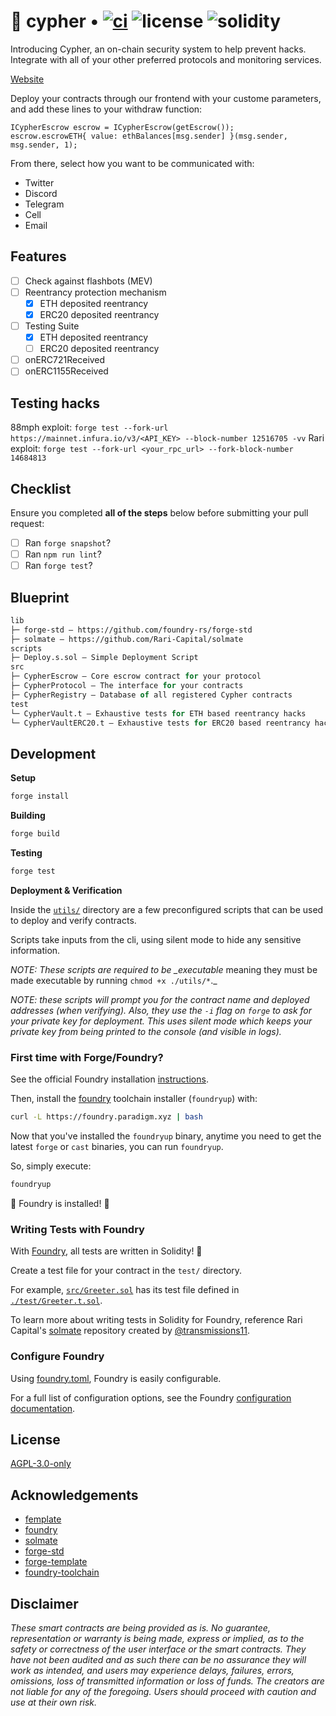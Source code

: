 # 🔐 cypher • [![ci](https://github.com/bmwoolf/cypher-contracts/actions/workflows/ci.yml/badge.svg)](https://github.com/bmwoolf/cypher-contracts/actions/workflows/ci.yml) ![license](https://img.shields.io/github/license/bmwoolf/cypher-contracts?label=license) ![solidity](https://img.shields.io/badge/solidity-^0.8.15-lightgrey)

Introducing Cypher, an on-chain security system to help prevent hacks. Integrate with all of your other preferred protocols and monitoring services.

[Website](https://limiter-mu.vercel.app/)

Deploy your contracts through our frontend with your custome parameters, and add these lines to your withdraw function:

```
ICypherEscrow escrow = ICypherEscrow(getEscrow());
escrow.escrowETH{ value: ethBalances[msg.sender] }(msg.sender, msg.sender, 1);
```

From there, select how you want to be communicated with:

- Twitter
- Discord
- Telegram
- Cell
- Email

## Features

- [ ] Check against flashbots (MEV)
- [ ] Reentrancy protection mechanism
  - [x] ETH deposited reentrancy
  - [x] ERC20 deposited reentrancy
- [ ] Testing Suite
  - [x] ETH deposited reentrancy
  - [ ] ERC20 deposited reentrancy
- [ ] onERC721Received
- [ ] onERC1155Received

## Testing hacks

88mph exploit: `forge test --fork-url https://mainnet.infura.io/v3/<API_KEY> --block-number 12516705 -vv`
Rari exploit: `forge test --fork-url <your_rpc_url> --fork-block-number 14684813`

## Checklist

Ensure you completed **all of the steps** below before submitting your pull request:

- [ ] Ran `forge snapshot`?
- [ ] Ran `npm run lint`?
- [ ] Ran `forge test`?

## Blueprint

```ml
lib
├─ forge-std — https://github.com/foundry-rs/forge-std
├─ solmate — https://github.com/Rari-Capital/solmate
scripts
├─ Deploy.s.sol — Simple Deployment Script
src
├─ CypherEscrow — Core escrow contract for your protocol
├─ CypherProtocol — The interface for your contracts
├─ CypherRegistry — Database of all registered Cypher contracts
test
└─ CypherVault.t — Exhaustive tests for ETH based reentrancy hacks
└─ CypherVaultERC20.t — Exhaustive tests for ERC20 based reentrancy hacks
```

## Development

**Setup**

```bash
forge install
```

**Building**

```bash
forge build
```

**Testing**

```bash
forge test
```

**Deployment & Verification**

Inside the [`utils/`](./utils/) directory are a few preconfigured scripts that can be used to deploy and verify contracts.

Scripts take inputs from the cli, using silent mode to hide any sensitive information.

_NOTE: These scripts are required to be \_executable_ meaning they must be made executable by running `chmod +x ./utils/*`.\_

_NOTE: these scripts will prompt you for the contract name and deployed addresses (when verifying). Also, they use the `-i` flag on `forge` to ask for your private key for deployment. This uses silent mode which keeps your private key from being printed to the console (and visible in logs)._

### First time with Forge/Foundry?

See the official Foundry installation [instructions](https://github.com/foundry-rs/foundry/blob/master/README.md#installation).

Then, install the [foundry](https://github.com/foundry-rs/foundry) toolchain installer (`foundryup`) with:

```bash
curl -L https://foundry.paradigm.xyz | bash
```

Now that you've installed the `foundryup` binary,
anytime you need to get the latest `forge` or `cast` binaries,
you can run `foundryup`.

So, simply execute:

```bash
foundryup
```

🎉 Foundry is installed! 🎉

### Writing Tests with Foundry

With [Foundry](https://github.com/foundry-rs/foundry), all tests are written in Solidity! 🥳

Create a test file for your contract in the `test/` directory.

For example, [`src/Greeter.sol`](./src/Greeter.sol) has its test file defined in [`./test/Greeter.t.sol`](./test/Greeter.t.sol).

To learn more about writing tests in Solidity for Foundry, reference Rari Capital's [solmate](https://github.com/Rari-Capital/solmate/tree/main/src/test) repository created by [@transmissions11](https://twitter.com/transmissions11).

### Configure Foundry

Using [foundry.toml](./foundry.toml), Foundry is easily configurable.

For a full list of configuration options, see the Foundry [configuration documentation](https://github.com/foundry-rs/foundry/blob/master/config/README.md#all-options).

## License

[AGPL-3.0-only](https://github.com/abigger87/femplate/blob/master/LICENSE)

## Acknowledgements

- [femplate](https://github.com/abigger87/femplate)
- [foundry](https://github.com/foundry-rs/foundry)
- [solmate](https://github.com/Rari-Capital/solmate)
- [forge-std](https://github.com/brockelmore/forge-std)
- [forge-template](https://github.com/foundry-rs/forge-template)
- [foundry-toolchain](https://github.com/foundry-rs/foundry-toolchain)

## Disclaimer

_These smart contracts are being provided as is. No guarantee, representation or warranty is being made, express or implied, as to the safety or correctness of the user interface or the smart contracts. They have not been audited and as such there can be no assurance they will work as intended, and users may experience delays, failures, errors, omissions, loss of transmitted information or loss of funds. The creators are not liable for any of the foregoing. Users should proceed with caution and use at their own risk._
